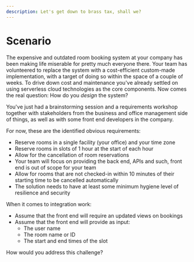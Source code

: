 ```yaml
---
description: Let's get down to brass tax, shall we?
---
```


# Scenario

The expensive and outdated room booking system at your company has been making life miserable for pretty much everyone there. Your team has volunteered to replace the system with a cost-efficient custom-made implementation, with a target of doing so within the space of a couple of weeks. To drive down cost and maintenance you've already settled on using serverless cloud technologies as the core components. Now comes the real question: How do you _design_ the system?

You've just had a brainstorming session and a requirements workshop together with stakeholders from the business and office management side of things, as well as with some front end developers in the company.

For now, these are the identified obvious requirements:

* Reserve rooms in a single facility (your office) and your time zone
* Reserve rooms in slots of 1 hour at the start of each hour
* Allow for the cancellation of room reservations
* Your team will focus on providing the back end, APIs and such, front end is out of scope for your team
* Allow for rooms that are not checked-in within 10 minutes of their starting time to be cancelled automatically
* The solution needs to have at least some minimum hygiene level of resilience and security

When it comes to integration work:

* Assume that the front end will require an updated views on bookings
* Assume that the front end will provide as input:
  * The user name
  * The room name or ID
  * The start and end times of the slot

How would you address this challenge?
